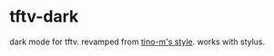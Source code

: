 # tftv-dark
dark mode for tftv. revamped from [tino-m's style](https://github.com/tino-m/TFTVDark/). works with stylus.
